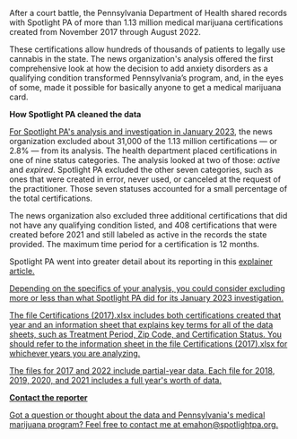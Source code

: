 
<p>After a court battle, the Pennsylvania Department of Health shared records with Spotlight PA of more than 1.13 million medical marijuana certifications created from November 2017 through August 2022.</p>
<p>These certifications allow hundreds of thousands of patients to legally use cannabis in the state. The news organization's analysis offered the first comprehensive look at how the decision to add anxiety disorders as a qualifying condition transformed Pennsylvania’s program, and, in the eyes of some, made it possible for basically anyone to get a medical marijuana card.</p>
<p><b>How Spotlight PA cleaned the data</b><p>
<p></p><a href="https://www.spotlightpa.org/news/2023/01/pa-medical-marijuana-certification-card-anxiety/">For Spotlight PA's analysis and investigation in January 2023,</a> the news organization excluded about 31,000 of the 1.13 million certifications — or 2.8% — from its analysis. The health department placed certifications in one of nine status categories. The analysis looked at two of those: <i>active</i> and <i>expired</i>. Spotlight PA excluded the other seven categories, such as ones that were created in error, never used, or canceled at the request of the practitioner. Those seven statuses accounted for a small percentage of the total certifications.</p>
<p>The news organization also excluded three additional certifications that did not have any qualifying condition listed, and 408 certifications that were created before 2021 and still labeled as active in the records the state provided. The maximum time period for a certification is 12 months.</p>
<p>Spotlight PA went into greater detail about its reporting in this <a href="https://www.spotlightpa.org/news/2023/01/pa-medical-marijuana-certification-card-anxiety-analysis/">explainer article.</p>
<p>Depending on the specifics of your analysis, you could consider excluding more or less than what Spotlight PA did for its January 2023 investigation.</p>
<p>The file Certifications (2017).xlsx includes both certifications created that year and an information sheet that explains key terms for all of the data sheets, such as Treatment Period, Zip Code, and Certification Status. You should refer to the information sheet in the file Certifications (2017).xlsx for whichever years you are analyzing.</p>
<P>The files for 2017 and 2022 include partial-year data. Each file for 2018, 2019, 2020, and 2021 includes a full year's worth of data.</P>
  <p><b>Contact the reporter</b></p>
<p>Got a question or thought about the data and Pennsylvania's medical marijuana program? Feel free to contact me at <a href="mailto:emahon@spotlightpa.org.">emahon@spotlightpa.org.</a>





